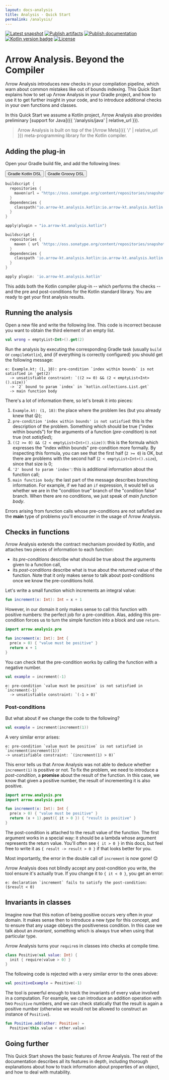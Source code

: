 ```yaml
---
layout: docs-analysis
title: Analysis - Quick Start
permalink: /analysis/
---
```


[![Latest snapshot](https://img.shields.io/maven-metadata/v?color=0576b6&label=latest%20snapshot&metadataUrl=https%3A%2F%2Foss.sonatype.org%2Fservice%2Flocal%2Frepositories%2Fsnapshots%2Fcontent%2Fio%2Farrow-kt%2Farrow-analysis-common%2Fmaven-metadata.xml)](https://oss.sonatype.org/service/local/repositories/snapshots/content/io/arrow-kt/arrow-analysis-common/)
[![Publish artifacts](https://github.com/arrow-kt/arrow-meta/workflows/Publish%20Artifacts/badge.svg)](https://github.com/arrow-kt/arrow-meta/actions?query=workflow%3A%22Publish+Artifacts%22)
[![Publish documentation](https://github.com/arrow-kt/arrow-meta/workflows/Publish%20Documentation/badge.svg)](https://github.com/arrow-kt/arrow-meta/actions?query=workflow%3A%22Publish+Documentation%22)
[![Kotlin version badge](https://img.shields.io/badge/kotlin-1.6-blue.svg)](https://kotlinlang.org/docs/whatsnew16.html)
[![License](https://img.shields.io/badge/License-Apache%202.0-blue.svg)](http://www.apache.org/licenses/LICENSE-2.0)

# Λrrow Analysis. Beyond the Compiler

Λrrow Analysis introduces new checks in your compilation pipeline, which warn about common mistakes like out of bounds indexing. This Quick Start explains how to set up Λrrow Analysis in your Gradle project, and how to use it to get further insight in your code, and to introduce additional checks in your own functions and classes.

In this Quick Start we assume a Kotlin project, Λrrow Analysis also provides preliminary [support for Java]({{ '/analysis/java' | relative_url }}).

> Λrrow Analysis is built on top of the [Λrrow Meta]({{ '/' | relative_url }}) meta-programming library for the Kotlin compiler.

## Adding the plug-in

Open your Gradle build file, and add the following lines:

<div class="setup-gradle" markdown="1">
<!-- Tab links -->
<div class="tab" markdown="1">
  <button class="tablinks" onclick="openSetup(event, 'gradle-kotlin')" id="defaultOpen" markdown="1">Gradle Kotlin DSL</button>
  <button class="tablinks" onclick="openSetup(event, 'gradle-groovy')" markdown="1">Gradle Groovy DSL</button>
</div>

<div id="gradle-kotlin" class="tabcontent" markdown="1">

```kotlin
buildscript {
  repositories {
    maven(url = "https://oss.sonatype.org/content/repositories/snapshots/")
  }
  dependencies {
    classpath("io.arrow-kt.analysis.kotlin:io.arrow-kt.analysis.kotlin.gradle.plugin:2.0-RC")
  }
}

apply(plugin = "io.arrow-kt.analysis.kotlin")
```

</div>

<div id="gradle-groovy" class="tabcontent" markdown="1">

```groovy
buildscript {
  repositories {
    maven { url 'https://oss.sonatype.org/content/repositories/snapshots/' }
  }
  dependencies {
    classpath 'io.arrow-kt.analysis.kotlin:io.arrow-kt.analysis.kotlin.gradle.plugin:2.0-RC'
  }
}

apply plugin: 'io.arrow-kt.analysis.kotlin'
```

</div>
</div>

This adds both the Kotlin compiler plug-in -- which performs the checks -- and the pre and post-conditions for the Kotlin standard library. You are ready to get your first analysis results.

## Running the analysis

Open a new file and write the following line. This code is incorrect because you want to obtain the third element of an empty list.

```kotlin
val wrong = emptyList<Int>().get(2)
```

Run the analysis by executing the corresponding Gradle task (usually `build` or `compileKotlin`), and (if everything is correctly configured) you should get the following message:

```
e: Example.kt: (1, 18): pre-condition `index within bounds` is not satisfied in `get(2)`
  -> unsatisfiable constraint: `((2 >= 0) && (2 < emptyList<Int>().size))`
  -> `2` bound to param `index` in `kotlin.collections.List.get` 
  -> main function body
```

There's a lot of information there, so let's break it into pieces:

1. `Example.kt: (1, 18)`: the place where the problem lies (but you already knew that 😜);
2. `pre-condition 'index within bounds' is not satisfied`: this is the description of the problem. Something which should be true ("index within bounds") for the arguments of a function (_pre-condition_) is not true (not _satisfied_);
3. `((2 >= 0) && (2 < emptyList<Int>().size))`: this is the formula which expresses the "index within bounds" pre-condition more formally. By inspecting this formula, you can see that the first half (`2 >= 0`) is OK, but there are problems with the second half (`2 < emptyList<Int>().size`), since that size is 0;
4. `'2' bound to param 'index'`: this is additional information about the function call;
5. `main function body`: the last part of the message describes branching information. For example, if we had an `if` expression, it would tell us whether we are in the "condition true" branch of the "condition false" branch. When there are no conditions, we just speak of _main function body_.

Errors arising from function calls whose pre-conditions are not safisfied are the **main** type of problems you'll encounter in the usage of Λrrow Analysis.

## Checks in functions

Λrrow Analysis extends the contract mechanism provided by Kotlin, and attaches two pieces of information to each function:

- its _pre-conditions_ describe what should be true about the arguments given to a function call,
- its _post-conditions_ describe what is true about the returned value of the function. Note that it only makes sense to talk about post-conditions once we know the pre-conditions hold.

Let's write a small function which increments an integral value:

```kotlin
fun increment(x: Int): Int = x + 1
```

However, in our domain it only makes sense to call this function with positive numbers: the perfect job for a pre-condition. Alas, adding this pre-condition forces us to turn the simple function into a block and use `return`.

```kotlin
import arrow.analysis.pre

fun increment(x: Int): Int {
  pre(x > 0) { "value must be positive" }
  return x + 1
}
```

You can check that the pre-condition works by calling the function with a negative number.

```kotlin
val example = increment(-1)
```
```
e: pre-condition `value must be positive` is not satisfied in `increment(-1)`
  -> unsatisfiable constraint: `(-1 > 0)`
```

### Post-conditions

But what about if we change the code to the following?

```kotlin
val example = increment(increment(1))
```

A very similar error arises:

```
e: pre-condition `value must be positive` is not satisfied in `increment(increment(1))`
-> unsatisfiable constraint: `(increment(1) > 0)`
```

This error tells us that Λrrow Analysis was not able to deduce whether `increment(1)` is positive or not. To fix the problem, we need to introduce a _post-condition_, a **promise** about the result of the function. In this case, we know that given a positive number, the result of incrementing it is also positive.

```kotlin
import arrow.analysis.pre
import arrow.analysis.post

fun increment(x: Int): Int {
  pre(x > 0) { "value must be positive" }
  return (x + 1).post({ it > 0 }) { "result is positive" }
}
```

The post-condition is attached to the result value of the function. The first argument works in a special way: it should be a lambda whose argument represents the return value. You'll often see `{ it > 0 }` in this docs, but feel free to write it as `{ result -> result > 0 }` if that looks better for you.

Most importantly, the error in the double call of `increment` is now gone! 😌

Λrrow Analysis does not blindly accept any post-condition you write, the tool ensure it's actually true. If you change it to `{ it < 0 }`, you get an error:

```
e: declaration `increment` fails to satisfy the post-condition: ($result < 0)
```

## Invariants in classes

Imagine now that this notion of being positive occurs very often in your domain. It makes sense then to introduce a new _type_ for this concept, and to ensure that any usage obbeys the positiveness condition. In this case we talk about an _invariant_, something which is always true when using that particular type.

Λrrow Analysis turns your `require`s in classes into checks at compile time.

```kotlin
class Positive(val value: Int) {
  init { require(value > 0) }
}
```

The following code is rejected with a very similar error to the ones above:

```kotlin
val positiveExample = Positive(-1)
```

The tool is powerful enough to track the invariants of every value involved in a computation. For example, we can introduce an addition operation with two `Positive` numbers, and we can check statically that the result is again a positive number (otherwise we would not be allowed to construct an instance of `Positive`).

```kotlin
fun Positive.add(other: Positive) =
  Positive(this.value + other.value)
```

## Going further

This Quick Start shows the basic features of Λrrow Analysis. The rest of the documentation describes all its features in depth, including thorough explanations about how to track information about properties of an object, and how to deal with mutability.